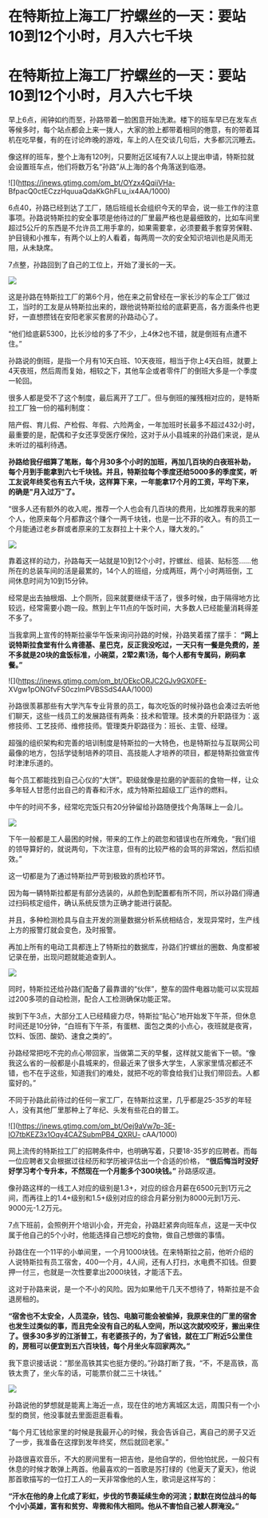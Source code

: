 # 在特斯拉上海工厂拧螺丝的一天：要站10到12个小时，月入六七千块

# 在特斯拉上海工厂拧螺丝的一天：要站10到12个小时，月入六七千块

早上6点，闹钟如约而至，孙路带着一脸困意开始洗漱。楼下的班车早已在发车点等候多时，每个站点都会上来一拨人，大家的脸上都带着相同的倦意，有的带着耳机在吃早餐，有的在讨论昨晚的游戏，车上的人在交谈几句后，大多都沉沉睡去。

像这样的班车，整个上海有120列，只要附近区域有7人以上提出申请，特斯拉就会设置班车点，他们将数万名“孙路”从上海的各个角落送到临港。

![](https://inews.gtimg.com/om_bt/OYzx4QqiiVHa-
BfpacQ0ctECzzHquuaQdaKkGhFLu_ix4AA/1000)

6点40，孙路已经到达了工厂，随后班组长会组织今天的早会，说一些工作的注意事项。孙路说特斯拉的安全事项是他待过的厂里最严格也是最细致的，比如车间里超过5公斤的东西是不允许员工用手拿的，如果需要拿，必须要戴手套穿劳保鞋、护目镜和小推车，有两个以上的人看着，每两周一次的安全知识培训也是风雨无阻，从未缺席。

7点整，孙路回到了自己的工位上，开始了漫长的一天。

![](https://inews.gtimg.com/om_bt/OjxcDqJI26Noe19ibcdX2sxHlmoZSOL9ob35Cez1rOXbAAA/1000)

这是孙路在特斯拉工厂的第6个月，他在来之前曾经在一家长沙的车企工厂做过工，当时的工友是从特斯拉出来的，跟他说特斯拉给的底薪更高，各方面条件也更好，一直想攒钱在安阳老家买套房的孙路动心了。

“他们给底薪5300，比长沙给的多了不少，上4休2也不错，就是倒班有点遭不住。”

孙路说的倒班，是指一个月有10天白班、10天夜班，相当于你上4天白班，就要上4天夜班，然后周而复始，相较之下，其他车企或者零件厂的倒班大多是一个季度一轮回。

很多人都是受不了这个制度，最后离开了工厂。但与倒班的摧残相对应的，是特斯拉工厂独一份的福利制度：

陪产假、育儿假、产检假、年假、六险两金，一年加班时长最多不超过432小时，最重要的是，配偶和子女还享受医疗保险，这对于从小县城来的孙路们来说，是从未听过的福利待遇。

**孙路给我仔细算了笔账，每个月30多个小时的加班，再加几百块的白夜班补助，每个月到手能拿到六七千块钱。并且，特斯拉每个季度还给5000多的季度奖，听工友说年终奖也有五六千块，这样算下来，一年能拿17个月的工资，平均下来，的确是"月入过万"了。**

“很多人还有额外的收入呢，推荐一个人也会有几百块的费用，比如推荐我来的那个人，他原来每个月都靠这个赚个一两千块钱，也是一比不菲的收入。有的员工一个月能通过老乡群或者原来的工友群拉上十来个人，赚大发的。”

![](https://inews.gtimg.com/om_bt/O6S2c9RLtTY7AWRco9-GJgqZV0ictYW4sFWgSG4zTIDVwAA/1000)

靠着这样的动力，孙路每天一站就是10到12个小时，拧螺丝、组装、贴标签……他所在的总装车间的活是最累的，14个人的班组，分成两班，两个小时两班倒，工间休息时间为10到15分钟。

经常是出去抽根烟、上个厕所，回来就要继续干活了，很多时候，由于隔得地方比较远，经常需要小跑一段。熬到上午11点的午饭时间，大多数人已经能量消耗得差不多了。

当我拿网上宣传的特斯拉豪华午饭来询问孙路的时候，孙路笑着摆了摆手：
**“网上说特斯拉食堂有什么肯德基、星巴克，反正我没吃过，一天只有一餐是免费的，差不多就是20块的盒饭标准，小碗菜，2荤2素1汤，每个人都有专属码，刷码拿餐。”**

![](https://inews.gtimg.com/om_bt/OEkcORJC2GJv9GX0FE-
XVgw1pONGfvFS0czlmPVBSSdS4AA/1000)

孙路很羡慕那些有大学汽车专业背景的员工，每次吃饭的时候孙路也会凑过去听他们聊天，这些一线员工的发展路径有两条：技术和管理。技术类的升职路径为：返修技师、工艺技师、维修技师。管理类升职路径为：班长、主管、经理。

超强的组织架构和完善的培训制度是特斯拉的一大特色，也是特斯拉与互联网公司最像的地方，包括学徒制培养的项目、高技能人才培养的项目，都是特斯拉做宣传时津津乐道的。

每个员工都能找到自己心仪的“大饼”。职级就像是拉磨的驴面前的食物一样，让众多年轻人甘愿付出自己的青春和汗水，成为特斯拉超级工厂运作的燃料。

中午的时间不多，经常吃完饭只有20分钟留给孙路随便找个角落眯上一会儿。

![](https://inews.gtimg.com/om_bt/O0r8nmwyYqWxuo0WO5Ay3cNpwWvuhIjElH8Dhs6trbYQoAA/1000)

下午一般都是工人最困的时候，带来的工作上的疏忽和错误也在所难免，“我们组的领导算好的，就说两句，下次注意，但有的比较严格的会骂的非常凶，然后扣绩效。”

这一切都是为了通过特斯拉严苛到极致的质检环节。

因为每一辆特斯拉都是有部分选装的，从颜色到配置都有所不同，所以孙路们得通过扫码核定组件，确认系统反馈为正确才能进行装配。

并且，多种检测检具与自主开发的测量数据分析系统相结合，发现异常时，生产线上方的报警灯就会变色，及时报警。

再加上所有的电动工具都连上了特斯拉的数据库，孙路们拧螺丝的圈数、角度都被记录在册，出现问题就能追查到人。

![](https://inews.gtimg.com/om_bt/O77ZWRLhGzhAaJ2p97nDYOWMrwcS2W3WhvSIPnONKlB1QAA/1000)

同时，特斯拉还给孙路们配备了最靠谱的“伙伴”，整车的固件电器功能可以实现超过200多项的自动检测，配合人工检测确保功能正常。

挨到下午3点，大部分工人已经精疲力尽，特斯拉“贴心”地开始发下午茶，但休息时间还是10分钟，“白班有下午茶，有蛋糕、面包之类的小点心，夜班就是夜宵，饮料、饭团、酸奶、速食之类的”。

孙路经常把吃不完的点心带回家，当做第二天的早餐，这样就又能省下一顿。“像我这么省的一般都是小县城来的，但最近来了很多大学生，人家家里情况都还不错，也不在乎这些，知道我们的难处，就把不吃的零食给我们让我们带回去。人都蛮好的。”

不同于孙路此前待过的任何一家工厂，在特斯拉这里，几乎都是25-35岁的年轻人，没有其他厂里那种上了年纪、头发有些花白的普工。

![](https://inews.gtimg.com/om_bt/Oej9aVw7p-3E-lO7tbKEZ3x1Oqy4CAZSubmPB4_QXRU-
cAA/1000)

网上流传的特斯拉工厂的招聘条件中，也明确写着，只要18-35岁的应聘者。而每一位应聘者又会根据过往经历和学历被评估出一个合适的价格，
**“很后悔当时没好好学习考个专升本，不然现在一个月能多个300块钱。”** 孙路感叹道。

像孙路这样的一线工人对应的级别是1.3+，对应的综合月薪在6500元到1万元之间，而再往上的1.4+级别和1.5+级别对应的综合月薪分别为8000元到1万元、9000元-1.2万元。

7点下班前，会照例开个培训小会，开完会，孙路赶紧奔向班车点，这是一天中仅属于他自己的5个小时，他能选择自己想吃的食物，做自己想做的事情。

孙路住在一个11平的小单间里，一个月1000块钱。在来特斯拉之前，他听介绍的人说特斯拉有员工宿舍，400一个月，4人间，还有人打扫，水电费不扣钱。但要押一付三，也就是一次性要拿出2000块钱，才能活下去。

这对于孙路来说，是一个不小的风险。因为如果他干几天不想待了，特斯拉是不会退房租的。

**“宿舍也不太安全，人员混杂，钱包、电脑可能会被偷掉，我原来住的厂里的宿舍也发生过类似的事，而且完全没有自己的私人空间，所以这次就咬咬牙，搬出来住了。很多30多岁的江浙普工，有老婆孩子的，为了省钱，就在工厂附近5公里住的，房租可以便宜到五六百块钱，每个月坐火车回家两次。”**

我下意识接话说：“那坐高铁其实也挺方便的。”孙路打断了我，“不，不是高铁，高铁太贵了，坐火车的话，可能票价就二三十块钱。”

![](https://inews.gtimg.com/om_bt/OtdOHO_TPI0ZWENi2fynbXjij4HlIl4oTkuF_Bl3zs61YAA/1000)

孙路说他的梦想就是能离上海近一点，现在住的地方离城区太远，周围只有一个小型的商贸，他没事就去里面逛逛看看。

“每个月汇钱给家里的时候是我最开心的时候，我会告诉自己，离自己的房子又近了一步，我准备在这撑到发年终奖，然后就回老家。”

孙路很喜欢音乐，不大的房间里有一把吉他，是他自学的，但他怕扰民，一般只有休息的时候才敢弹上两首。他最喜欢的一首歌是苏打绿的《他夏天了夏天》，他说那首歌描写的一位打工人的一天非常像他的人生，歌词是这样写的：

**“汗水在他的身上化成了彩虹，步伐的节奏延续生命的河流；默默在岗位战斗的每个小小英雄，富有和贫穷、卑微和伟大相同。他从不害怕自己被人群淹没。”**

